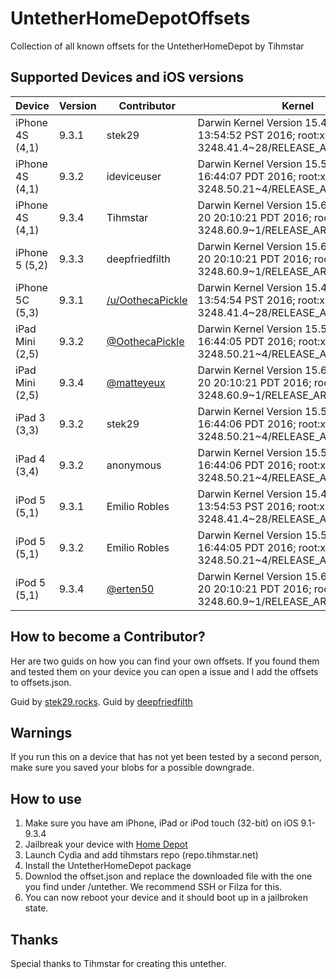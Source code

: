 # UntetherHomeDepotOffsets
Collection of all known offsets for the UntetherHomeDepot by Tihmstar

## Supported Devices and iOS versions

| Device | Version | Contributor | Kernel |
|---------|----------|----------|----------|
| iPhone 4S (4,1) | 9.3.1 | stek29 | Darwin Kernel Version 15.4.0: Fri Feb 19 13:54:52 PST 2016; root:xnu-3248.41.4~28/RELEASE_ARM_S5L8940X
| iPhone 4S (4,1) | 9.3.2 | ideviceuser | Darwin Kernel Version 15.5.0: Mon Apr 18 16:44:07 PDT 2016; root:xnu-3248.50.21~4/RELEASE_ARM_S5L8940X
| iPhone 4S (4,1) | 9.3.4 | Tihmstar | Darwin Kernel Version 15.6.0: Mon Jun 20 20:10:21 PDT 2016; root:xnu-3248.60.9~1/RELEASE_ARM_S5L8940X
| iPhone 5 (5,2) | 9.3.3 | deepfriedfilth | Darwin Kernel Version 15.6.0: Mon Jun 20 20:10:21 PDT 2016; root:xnu-3248.60.9~1/RELEASE_ARM_S5L8950X
| iPhone 5C (5,3) | 9.3.1 | [/u/OothecaPickle](https://www.reddit.com/r/jailbreak/comments/6vgrol/help_i_have/dm091hm/) | Darwin Kernel Version 15.4.0: Fri Feb 19 13:54:54 PST 2016; root:xnu-3248.41.4~28/RELEASE_ARM_S5L8950X
| iPad Mini (2,5) | 9.3.2 | [@OothecaPickle](https://twitter.com/OothecaPickle/status/900121250705494016) | Darwin Kernel Version 15.5.0: Mon Apr 18 16:44:05 PDT 2016; root:xnu-3248.50.21~4/RELEASE_ARM_S5L8942X
| iPad Mini (2,5) | 9.3.4 | [@matteyeux](https://twitter.com/matteyeux) | Darwin Kernel Version 15.6.0: Mon Jun 20 20:10:21 PDT 2016; root:xnu-3248.60.9~1/RELEASE_ARM_S5L8942X
| iPad 3 (3,3) | 9.3.2 | stek29 | Darwin Kernel Version 15.5.0: Mon Apr 18 16:44:06 PDT 2016; root:xnu-3248.50.21~4/RELEASE_ARM_S5L8945X
| iPad 4 (3,4) | 9.3.2 | anonymous | Darwin Kernel Version 15.5.0: Mon Apr 18 16:44:06 PDT 2016; root:xnu-3248.50.21~4/RELEASE_ARM_S5L8955X
| iPod 5 (5,1) | 9.3.1 | Emilio Robles | Darwin Kernel Version 15.4.0: Fri Feb 19 13:54:53 PST 2016; root:xnu-3248.41.4~28/RELEASE_ARM_S5L8942X
| iPod 5 (5,1) | 9.3.2 | Emilio Robles | Darwin Kernel Version 15.5.0: Mon Apr 18 16:44:05 PDT 2016; root:xnu-3248.50.21~4/RELEASE_ARM_S5L8942X
| iPod 5 (5,1) | 9.3.4 | [@erten50](https://twitter.com/erten50) | Darwin Kernel Version 15.6.0: Mon Jun 20 20:10:21 PDT 2016; root:xnu-3248.60.9~1/RELEASE_ARM_S5L8942X


## How to become a Contributor?

Her are two guids on how you can find your own offsets.
If you found them and tested them on your device you can open a issue and I add the offsets to offsets.json.

Guid by [stek29.rocks](https://stek29.rocks/2017/08/23/untether.html).
Guid by [deepfriedfilth](https://gist.github.com/deepfriedfilth/4cac9831ff0e112b037901bd2883ce10)

## Warnings
If you run this on a device that has not yet been tested by a second person, make sure you saved your blobs for a possible downgrade.

## How to use
1. Make sure you have am iPhone, iPad or iPod touch (32-bit) on iOS 9.1-9.3.4
2. Jailbreak your device with [Home Depot](http://wall.supplies/)
3. Launch Cydia and add tihmstars repo (repo.tihmstar.net)
4. Install the UntetherHomeDepot package
5. Downlod the offset.json and replace the downloaded file with the one you find under /untether. We recommend SSH or Filza for this.
6. You can now reboot your device and it should boot up in a jailbroken state.

## Thanks
Special thanks to Tihmstar for creating this untether.
